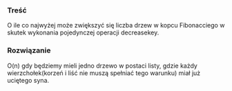 ### Treść
O ile co najwyżej może zwiększyć się liczba drzew w kopcu Fibonacciego w skutek wykonania pojedynczej operacji decreasekey.

### Rozwiązanie
O(n) gdy będziemy mieli jedno drzewo w postaci listy, gdzie każdy wierzchołek(korzeń i liść nie muszą spełniać tego warunku) miał już uciętego syna.
